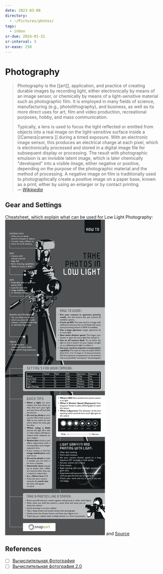```yaml
---
date: 2023-03-08
directory:
  - ~/Pictures/photos/
tags:
  - inbox
sr-due: 2024-01-31
sr-interval: 3
sr-ease: 250
---
```


# Photography

> Photography is the [[art]], application, and practice of creating durable
> images by recording light, either electronically by means of an image sensor,
> or chemically by means of a light-sensitive material such as photographic
> film. It is employed in many fields of science, manufacturing (e.g.,
> photolithography), and business, as well as its more direct uses for art, film
> and video production, recreational purposes, hobby, and mass communication.
>
> Typically, a lens is used to focus the light reflected or emitted from objects
> into a real image on the light-sensitive surface inside a [[Camera|camera ]]
> during a timed exposure. With an electronic image sensor, this produces an
> electrical charge at each pixel, which is electronically processed and stored
> in a digital image file for subsequent display or processing. The result with
> photographic emulsion is an invisible latent image, which is later chemically
> "developed" into a visible image, either negative or positive, depending on
> the purpose of the photographic material and the method of processing. A
> negative image on film is traditionally used to photographically create a
> positive image on a paper base, known as a print, either by using an enlarger
> or by contact printing.\
> — <cite>[Wikipedia](https://en.wikipedia.org/wiki/Photography)</cite>

## Gear and Settings

Cheatsheet, which explain what can be used for Low Light Photography:
![Cheat sheet](img/Photography_Gear_and_Settings.webp) and
[Source](https://digital-photography-school.com/cheat-sheet-gear-settings-low-light-photography/)

## References

- [ ] [Вычислительная Фотография](https://vas3k.blog/blog/computational_photography/)
- [ ] [Вычислительная фотография 2.0](https://jejeya.pictures/future_of_photography)
